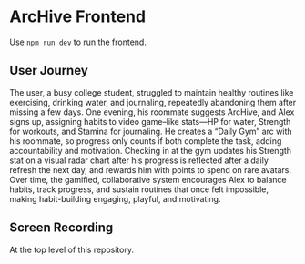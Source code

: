 # ArcHive Frontend

Use `npm run dev` to run the frontend.

## User Journey

The user, a busy college student, struggled to maintain healthy routines like exercising, drinking water, and journaling, repeatedly abandoning them after missing a few days. One evening, his roommate suggests ArcHive, and Alex signs up, assigning habits to video game–like stats—HP for water, Strength for workouts, and Stamina for journaling. He creates a “Daily Gym” arc with his roommate, so progress only counts if both complete the task, adding accountability and motivation. Checking in at the gym updates his Strength stat on a visual radar chart after his progress is reflected after a daily refresh the next day, and rewards him with points to spend on rare avatars. Over time, the gamified, collaborative system encourages Alex to balance habits, track progress, and sustain routines that once felt impossible, making habit-building engaging, playful, and motivating.

## Screen Recording

At the top level of this repository.
